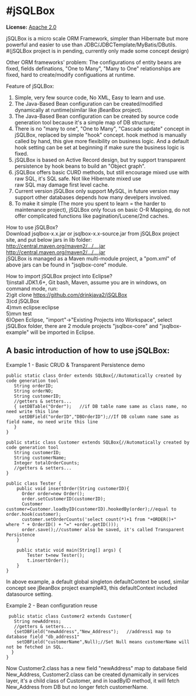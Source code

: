 #jSQLBox
====

**License:** [Apache 2.0](http://www.apache.org/licenses/LICENSE-2.0)

jSQLBox is a micro scale ORM Framework, simpler than Hibernate but more powerful and easier to use than JDBC/JDBCTemplate/MyBatis/DButils.  
#(jSQLBox project is in pending, currently only made some concept design)  

Other ORM frameworks' problem:
The configurations of entity beans are fixed, fields definations, "One to Many", "Many to One" relationships are fixed, hard to create/modify configuations at runtime.  

Feature of jSQLBox:  
1) Simple, very few source code, No XML, Easy to learn and use.   
2) The Java-Based Bean configuration can be created/modified dynamically at runtime(similar like jBeanBox project). 
3) The Java-Based Bean configuration can be created by source code generation tool because it's a simple map of DB structure; 
4) There is no "many to one", "One to Many", "Cascade update" concept in jSQLBox, replaced by simple "hook" concept. hook method is manually called by hand, this give more flexibility on business logic. And a default hook setting can be set at beginning if make sure the business logic is fixed.
5) jSQLBox is based on Active Record design, but try support transparent persistence by hook beans to build an "Object graph".
6) jSQLBox offers basic CURD methods, but still encourage mixed use with raw SQL, it's SQL safe. Not like Hibernate mixed use  
raw SQL may damage first level cache.
7) Current version jSQLBox only support MySQL, in future version may support other databases depends how many develpers involved.
8) To make it simple (The more you spent to learn = the harder to maintenance project), jSQLBox only focus on basic O-R Mapping, do not offer complicated functions like pagination/Lucene/2nd caches.

How to use jSQLBox?  
Download jsqlbox-x.x.jar or jsqlbox-x.x-source.jar from jSQLBox project site, and put below jars in lib folder:  
http://central.maven.org/maven2/.../....jar  
http://central.maven.org/maven2/.../....jar  
jSQLBox is managed as a Maven multi-module project, a "pom.xml" of above jars can be found in "jsqlbox-core" module.  

How to import jSQLBox project into Eclipse?  
1)install JDK1.6+, Git bash, Maven, assume you are in windows, on command mode, run:  
2)git clone https://github.com/drinkjava2/jSQLBox  
3)cd jSQLBox  
4)mvn eclipse:eclipse  
5)mvn test  
6)Open Eclipse, "import"->"Existing Projects into Workspace", select jSQLBox folder, there are 2 module projects "jsqlbox-core" and "jsqlbox-example" will be imported in Eclipse.

A basic introduction of how to use jSQLBox:
---
Example 1 - Basic CRUD & Transparent Persistence demo
```
public static class Order extends SQLBox{//Automatically created by code generation tool
   String orderID;  
   String orderNO;  
   String customerID;  
   //getters & setters...
   { setDBTable("Order");   //if DB table name same as class name, no need write this line
     setDBField("orderID","DBOrderID");//If DB column name same as field name, no need write this line
   }
}

public static class Customer extends SQLBox{//Automatically created by code generation tool
   String customerID; 
   String customerName;  
   Integer totalOrderCounts;
   //getters & setters...
} 

public class Tester {
    public void insertOrder(String customerID){
      Order order=new Order();
      order.setCustomerID(customerID);
      Customer customer=Customer.loadbyID(customerID).hookedBy(order);//equal to order.hook(customer);
      customer.setOrderCounts('select count(*)+1 from "+ORDER()+" where " + OrderID() + "=" +order.getID()));
      order.save();//customer also be saved, it's called Transparent Persistence
    }
    
    public static void main(String[] args) {
        Tester t=new Tester();
        t.insertOrder();
    }
} 
```
In above example, a default global singleton defaultContext be used, similar concept see jBeanBox project example#3, this defaultContext included datasource setting.
 
Example 2 - Bean configuration reuse
```
 public static class Customer2 extends Customer{ 
   String newAddress;
   //getters & setters...
   {setDBField("newAddress","New_Address");   //address1 map to database field "db_address1" 
    setDBField("customerName",Null);//Set Null means customerName will not be fetched in SQL.
  }
} 
```
Now Customer2.class has a new field "newAddress" map to database field New_Address, Customer2.class can be created dynamically in services layer, it's a child class of Customer, and in loadByID method, it will fetch New_Address from DB but no longer fetch customerName.
 

